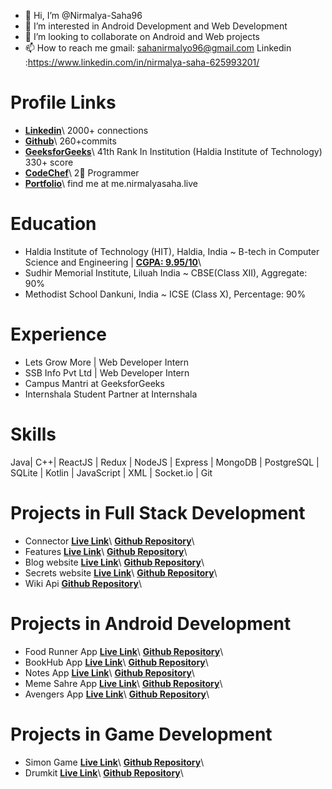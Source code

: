 - 👋 Hi, I’m @Nirmalya-Saha96
- 👀 I’m interested in Android Development and Web Development
- 💞️ I’m looking to collaborate on Android and Web projects
- 📫 How to reach me gmail: sahanirmalyo96@gmail.com
Linkedin :https://www.linkedin.com/in/nirmalya-saha-625993201/

# Profile Links
- **[Linkedin](https://www.linkedin.com/in/nirmalya-saha-625993201/)**\  2000+ connections
- **[Github](https://github.com/Nirmalya-Saha96)**\  260+commits
- **[GeeksforGeeks](https://auth.geeksforgeeks.org/user/nirmalyasaha/practice/)**\  41th  Rank In Institution (Haldia Institute of Technology) 330+ score
- **[CodeChef](https://www.codechef.com/users/nirmalya_saha)**\  2🌟 Programmer
- **[Portfolio](http://me.nirmalyasaha.live/)**\  find me at me.nirmalyasaha.live

# Education

- Haldia Institute of Technology (HIT), Haldia, India 
~ B-tech in Computer Science and Engineering | **[CGPA: 9.95/10](https://drive.google.com/file/d/1yGMz3c04qAsEyFhdFihpJkj1WYL60shz/view)**\
- Sudhir Memorial Institute, Liluah India
~ CBSE(Class XII), Aggregate: 90%
- Methodist School Dankuni, India 
~ ICSE (Class X), Percentage: 90%


# Experience

- Lets Grow More | Web Developer Intern   
- SSB Info Pvt Ltd | Web Developer Intern
- Campus Mantri at GeeksforGeeks	
- Internshala Student Partner at Internshala	

# Skills
Java| C++| ReactJS | Redux | NodeJS | Express | MongoDB | PostgreSQL | SQLite | Kotlin | JavaScript | XML | Socket.io | Git

# Projects  in  Full Stack Development

- Connector   **[Live Link](https://nirmalyo-socialmedia.herokuapp.com/)**\   **[Github Repository](https://github.com/Nirmalya-Saha96/Social-media-2.0)**\
- Features    **[Live Link](https://nirmalyo-features.herokuapp.com/)**\   **[Github Repository](https://github.com/Nirmalya-Saha96/Features-2.0-Vedio-Chatbot)**\
- Blog website  **[Live Link](https://gentle-beach-59251.herokuapp.com/)**\   **[Github Repository](https://github.com/Nirmalya-Saha96/Blog-Website)**\
- Secrets website   **[Live Link](https://morning-cliffs-64096.herokuapp.com/)**\   **[Github Repository](https://github.com/Nirmalya-Saha96/Secrets)**\
- Wiki Api     **[Github Repository](https://github.com/Nirmalya-Saha96/Wiki-api)**\

# Projects in Android Development

- Food Runner App   **[Live Link](https://www.linkedin.com/posts/nirmalya-saha-625993201_androiddevelopment-android-app-activity-6771681627237081088--evJ)**\   **[Github Repository](https://github.com/Nirmalya-Saha96/FoodRuunner-App)**\
- BookHub App **[Live Link](https://www.linkedin.com/posts/nirmalya-saha-625993201_androiddevelopment-activity-6763902711118270465-Phlm)**\   **[Github Repository](https://github.com/Nirmalya-Saha96/Bookhub-App-Final)**\
- Notes App     **[Live Link](https://www.linkedin.com/posts/nirmalya-saha-625993201_androiddevelopment-activity-6764974726084382720-K9UM)**\   **[Github Repository](https://github.com/Nirmalya-Saha96/Notes-App)**\
- Meme Sahre App  **[Live Link](https://www.linkedin.com/posts/nirmalya-saha-625993201_android-app-activity-6763896813993951232-osPh)**\   **[Github Repository](https://github.com/Nirmalya-Saha96/MemeShare-App)**\
- Avengers App  **[Live Link](https://www.linkedin.com/posts/nirmalya-saha-625993201_androiddevelopment-activity-6760440539159560192-Z_Wx)**\   **[Github Repository](https://github.com/Nirmalya-Saha96/Avenger-app)**\

# Projects in Game Development

- Simon Game  **[Live Link](https://nirmalya-saha96.github.io/simon/)**\   **[Github Repository](https://github.com/Nirmalya-Saha96/simon)**\
- Drumkit     **[Live Link](https://nirmalya-saha96.github.io/Drumkit/)**\   **[Github Repository](https://github.com/Nirmalya-Saha96/Drumkit)**\
























